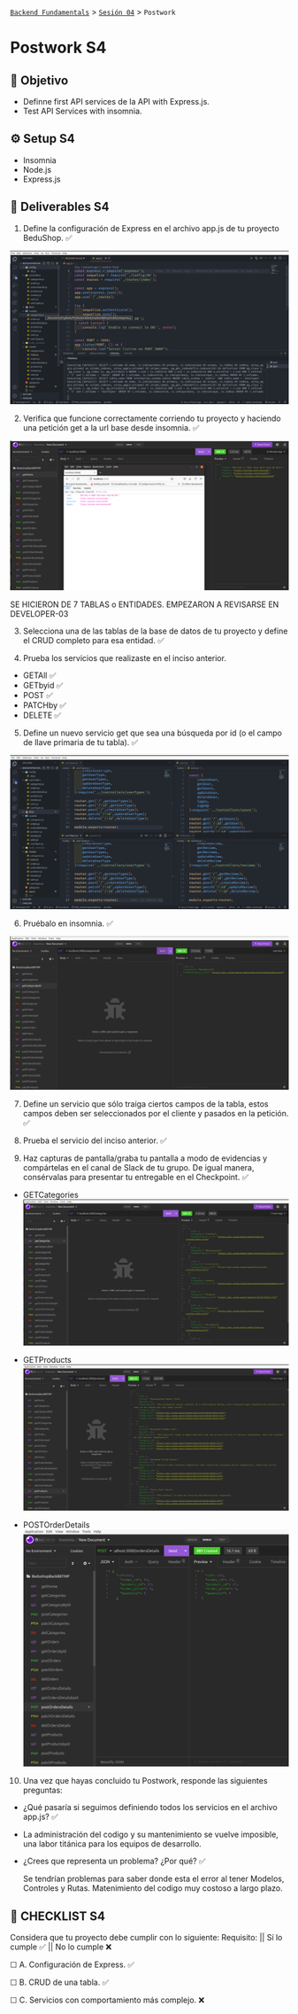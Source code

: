 [`Backend Fundamentals`](../../README.md) > [`Sesión 04`](../README.md) > `Postwork`

# Postwork S4

## 🎯 Objetivo

- Definne first API services de la API with Express.js.
- Test API Services with insomnia.

## ⚙️ Setup S4

- Insomnia
- Node.js
- Express.js

## 📑 Deliverables S4

1. Define la configuración de Express en el archivo app.js de tu proyecto BeduShop.   ✅

![](./images/PruebaExpressConfig.png)

2. Verifica que funcione correctamente corriendo tu proyecto y haciendo una petición get a la url base desde insomnia.  ✅

![](./images/PruebaGETalAPIHome.png)

 SE HICIERON DE 7 TABLAS o ENTIDADES. EMPEZARON A REVISARSE EN DEVELOPER-03

3. Selecciona una de las tablas de la base de datos de tu proyecto y define el CRUD completo para esa entidad. ✅ 

4. Prueba los servicios que realizaste en el inciso anterior. 
- GETAll  ✅
- GETbyid ✅
- POST    ✅
- PATCHby ✅
- DELETE  ✅

5. Define un nuevo servicio get que sea una búsqueda por id (o el campo de llave primaria de tu tabla). ✅

![](./images/DEVGETbyidAPIRoutes.png)

6. Pruébalo en insomnia. ✅ 

![](./images/GETCategorybyid.png)

7. Define un servicio que sólo traiga ciertos campos de la tabla, estos campos deben ser seleccionados por el cliente y pasados en la petición.  ✅ 

8. Prueba el servicio del inciso anterior.  ✅ 

9. Haz capturas de pantalla/graba tu pantalla a modo de evidencias y compártelas en el canal de Slack de tu grupo. De igual manera, consérvalas para presentar tu entregable en el Checkpoint.  ✅
- GETCategories
![](./images/GETCategories.png)

- GETProducts
![](./images/GETProducts.png)

- POSTOrderDetails
![](./images/POSTOrderDetails.png)

10. Una vez que hayas concluido tu Postwork, responde las siguientes preguntas: 

- ¿Qué pasaría si seguimos definiendo todos los servicios en el archivo app.js?  ✅

 - La administración del codigo y su mantenimiento se vuelve imposible, una labor titánica para los equipos de desarrollo.

- ¿Crees que representa un problema? ¿Por qué?  ✅ 

    Se tendrían problemas para saber donde esta el error al tener Modelos, Controles y Rutas. Matenimiento del codigo muy costoso a largo plazo.

## 📑 CHECKLIST S4

Considera que tu proyecto debe cumplir con lo siguiente:
Requisito:  ||  Sí lo cumple    ✅  ||  	No lo cumple    ❌

☐ A. Configuración de Express. 		  ✅

☐ B. CRUD de una tabla. 	 ✅	

☐ C. Servicios con comportamiento más complejo. 	 ❌